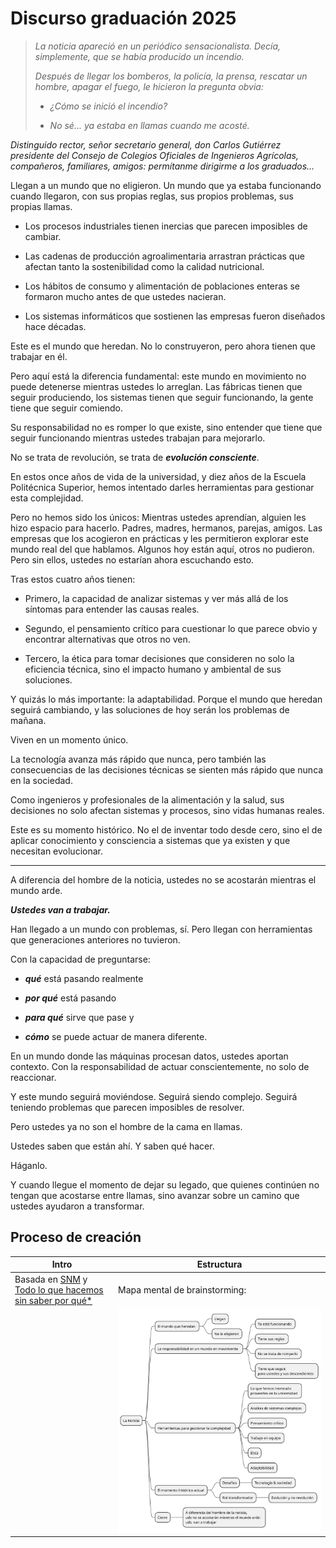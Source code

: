 # Discurso graduación 2025

> *La noticia apareció en un periódico sensacionalista. Decía, simplemente, que se había producido un incendio.*
>
> *Después de llegar los bomberos, la policía, la prensa, rescatar un hombre, apagar el fuego, le hicieron la pregunta obvia:*
>
> - *¿Cómo se inició el incendio?*
>
> - *No sé... ya estaba en llamas cuando me acosté.*

*Distinguido rector, señor secretario general, don Carlos Gutiérrez presidente del Consejo de Colegios Oficiales de Ingenieros Agrícolas, compañeros, familiares, amigos: permítanme dirigirme a los graduados...*

Llegan a un mundo que no eligieron. Un mundo que ya estaba funcionando cuando llegaron, con sus propias reglas, sus propios problemas, sus propias llamas.

- Los procesos industriales tienen inercias que parecen imposibles de cambiar.

- Las cadenas de producción agroalimentaria arrastran prácticas que afectan tanto la sostenibilidad como la calidad nutricional.

- Los hábitos de consumo y alimentación de poblaciones enteras se formaron mucho antes de que ustedes nacieran.

- Los sistemas informáticos que sostienen las empresas fueron diseñados hace décadas.

Este es el mundo que heredan. No lo construyeron, pero ahora tienen que trabajar en él.

Pero aquí está la diferencia fundamental: este mundo en movimiento no puede detenerse mientras ustedes lo arreglan. Las fábricas tienen que seguir produciendo, los sistemas tienen que seguir funcionando, la gente tiene que seguir comiendo.

Su responsabilidad no es romper lo que existe, sino entender que tiene que seguir funcionando mientras ustedes trabajan para mejorarlo.

No se trata de revolución, se trata de ***evolución consciente***.

En estos once años de vida de la universidad, y diez años de la Escuela Politécnica Superior, hemos intentado darles herramientas para gestionar esta complejidad.

Pero no hemos sido los únicos: Mientras ustedes aprendían, alguien les hizo espacio para hacerlo. Padres, madres, hermanos, parejas, amigos. Las empresas que los acogieron en prácticas y les permitieron explorar este mundo real del que hablamos. Algunos hoy están aquí, otros no pudieron. Pero sin ellos, ustedes no estarían ahora escuchando esto.

Tras estos cuatro años tienen:

- Primero, la capacidad de analizar sistemas y ver más allá de los síntomas para entender las causas reales.

- Segundo, el pensamiento crítico para cuestionar lo que parece obvio y encontrar alternativas que otros no ven.

- Tercero, la ética para tomar decisiones que consideren no solo la eficiencia técnica, sino el impacto humano y ambiental de sus soluciones.

Y quizás lo más importante: la adaptabilidad. Porque el mundo que heredan seguirá cambiando, y las soluciones de hoy serán los problemas de mañana.

Viven en un momento único.

La tecnología avanza más rápido que nunca, pero también las consecuencias de las decisiones técnicas se sienten más rápido que nunca en la sociedad.

Como ingenieros y profesionales de la alimentación y la salud, sus decisiones no solo afectan sistemas y procesos, sino vidas humanas reales.

Este es su momento histórico. No el de inventar todo desde cero, sino el de aplicar conocimiento y consciencia a sistemas que ya existen y que necesitan evolucionar.

---

A diferencia del hombre de la noticia, ustedes no se acostarán mientras el mundo arde.

***Ustedes van a trabajar.***

Han llegado a un mundo con problemas, sí. Pero llegan con herramientas que generaciones anteriores no tuvieron. 

Con la capacidad de preguntarse:

- ***qué*** está pasando realmente

- ***por qué*** está pasando

- ***para qué*** sirve que pase y 

- ***cómo*** se puede actuar de manera diferente.

En un mundo donde las máquinas procesan datos, ustedes aportan contexto. Con la responsabilidad de actuar conscientemente, no solo de reaccionar.

Y este mundo seguirá moviéndose. Seguirá siendo complejo. Seguirá teniendo problemas que parecen imposibles de resolver.

Pero ustedes ya no son el hombre de la cama en llamas.

Ustedes saben que están ahí. Y saben qué hacer.

Háganlo.

Y cuando llegue el momento de dejar su legado, que quienes continúen no tengan que acostarse entre llamas, sino avanzar sobre un camino que ustedes ayudaron a transformar.

## Proceso de creación

|Intro|Estructura|
|-|-|
|Basada en <a href="https://www.youtube.com/watch?v=xFyCBDQaMcA&t=145s">SNM</a> y <a href="https://esquesobranlosmotivos.blogspot.com/2008/07/todo-lo-que-hacemos-sin-saber-por-que.html">Todo lo que hacemos sin saber por qué*</a>|Mapa mental de brainstorming:|
||![](/images/modelosUML/discurso.svg)
